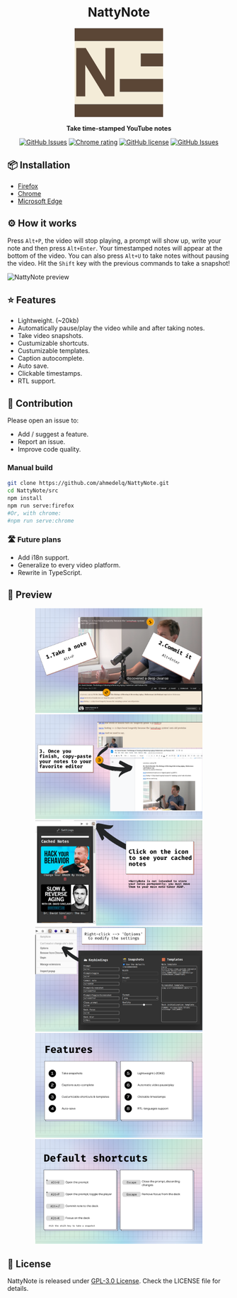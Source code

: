 <h1 align="center">NattyNote</h1>
<p align="center">
  <img width="200px" src="/media/nattynote.png" alt="NattyNote logo"></img>
  <p align="center"><strong>Take time-stamped YouTube notes</strong></p>
</p>


<div align="center">
<a href="https://addons.mozilla.org/firefox/addon/nattynote/" target="_blank"><img alt="GitHub Issues" src="https://img.shields.io/amo/stars/nattynote?label=Firefox&style=for-the-badge&logo=firefox&logoColor=5B4636&color=F4ECD8&labelColor=dcd4c2" /></a>
<a href="https://chrome.google.com/webstore/detail/nattynote/lgopopmbcfmojhfmnlbhjhgepclocphh" target="_blank"><img alt="Chrome rating" src="https://img.shields.io/amo/stars/nattynote?label=Chrome&style=for-the-badge&logo=Google+Chrome&logoColor=5B4636&color=F4ECD8&labelColor=dcd4c2" /></a>
<a href="https://github.com/ahmedelq/NattyNote/blob/main/LICENSE" target="_blank"><img alt="GitHub license" src="https://img.shields.io/github/license/ahmedelq/NattyNote?=&style=for-the-badge&logo=GitHub&logoColor=5B4636&color=F4ECD8&labelColor=dcd4c2" /></a>
<a href="https://github.com/ahmedelq/NattyNote/issues" target="_blank"><img alt="GitHub Issues" src="https://img.shields.io/github/issues/ahmedelq/NattyNote?=&style=for-the-badge&logo=GitHub&logoColor=5B4636&color=F4ECD8&labelColor=dcd4c2" /></a>
</div>

## 📦 Installation

- [Firefox](https://addons.mozilla.org/firefox/addon/nattynote/)
- [Chrome](https://chrome.google.com/webstore/detail/nattynote/lgopopmbcfmojhfmnlbhjhgepclocphh)
- [Microsoft Edge](https://microsoftedge.microsoft.com/addons/detail/nattynote/gmooiijhebkgflcopagccaajmafoobbi)

## ⚙️ How it works

Press `Alt+P`, the video will stop playing, a prompt will show up, write your note and then press `Alt+Enter`. Your timestamped notes will appear at the bottom of the video.
You can also press `Alt+U` to take notes without pausing the video. Hit the `Shift` key with the previous commands to take a snapshot!

![NattyNote preview](https://github.com/ahmedelq/NattyNote/blob/main/preview.gif)

## ⭐ Features

- Lightweight. (~20kb)
- Automatically pause/play the video while and after taking notes.
- Take video snapshots.
- Custumizable shortcuts.
- Custumizable templates.
- Caption autocomplete.
- Auto save.
- Clickable timestamps.
- RTL support.

## 🌱 Contribution

Please open an issue to:

- Add / suggest a feature.
- Report an issue.
- Improve code quality.

### Manual build

```bash
git clone https://github.com/ahmedelq/NattyNote.git
cd NattyNote/src
npm install
npm run serve:firefox
#Or, with chrome:
#npm run serve:chrome
```

### 🛣️ Future plans

- Add i18n support.
- Generalize to every video platform.
- Rewrite in TypeScript.

## 👀 Preview

<p align="center">
  <img width="75%" src="/media/1.png" alt="How it works 1"></img>
  <img width="75%" src="/media/2.png" alt="How it works 2"></img>
  <img width="75%" src="/media/3.png" alt="How it works 3"></img>
  <img width="75%" src="/media/4.png" alt="How it works 4"></img>
  <img width="75%" src="/media/5.png" alt="How it works 5"></img>
  <img width="75%" src="/media/6.png" alt="How it works 6"></img>
</p>

## 📜 License

NattyNote is released under [GPL-3.0 License](https://github.com/ahmedelq/NattyNote/blob/main/LICENSE). Check the LICENSE file for details.
